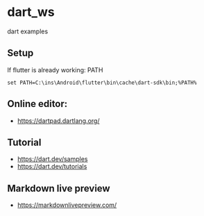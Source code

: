 # dart_ws
dart examples

## Setup
If flutter is already working: PATH
```
set PATH=C:\ins\Android\flutter\bin\cache\dart-sdk\bin;%PATH%
```

## Online editor:
* https://dartpad.dartlang.org/

## Tutorial
* https://dart.dev/samples
* https://dart.dev/tutorials

## Markdown live preview
* https://markdownlivepreview.com/

